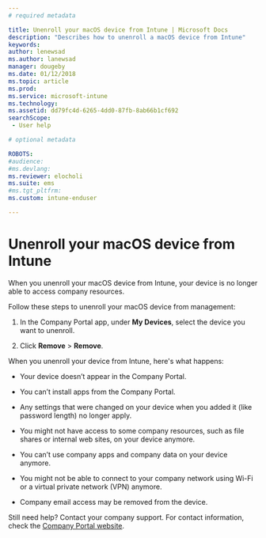 ```yaml
---
# required metadata

title: Unenroll your macOS device from Intune | Microsoft Docs
description: "Describes how to unenroll a macOS device from Intune"
keywords:
author: lenewsad
ms.author: lanewsad
manager: dougeby
ms.date: 01/12/2018
ms.topic: article
ms.prod:
ms.service: microsoft-intune
ms.technology:
ms.assetid: dd79fc4d-6265-4dd0-87fb-8ab66b1cf692
searchScope:
 - User help

# optional metadata

ROBOTS:   
#audience:
#ms.devlang:
ms.reviewer: elocholi
ms.suite: ems
#ms.tgt_pltfrm:
ms.custom: intune-enduser

---
```



# Unenroll your macOS device from Intune

When you unenroll your macOS device from Intune, your device is no longer able to access company resources.

Follow these steps to unenroll your macOS device from management:

1.  In the Company Portal app, under **My Devices**, select the device you want to unenroll.

2.  Click  **Remove** > **Remove**.

When you unenroll your device from Intune, here's what happens:

-   Your device doesn’t appear in the Company Portal.

-   You can’t install apps from the Company Portal.

-   Any settings that were changed on your device when you added it (like password length) no longer apply.

-   You might not have access to some company resources, such as file shares or internal web sites, on your device anymore.

-   You can’t use company apps and company data on your device anymore.

-   You might not be able to connect to your company network using Wi-Fi or a virtual private network (VPN) anymore.

-   Company email access may be removed from the device.

Still need help? Contact your company support. For contact information, check the [Company Portal website](https://portal.manage.microsoft.com#HelpDeskDialog).
